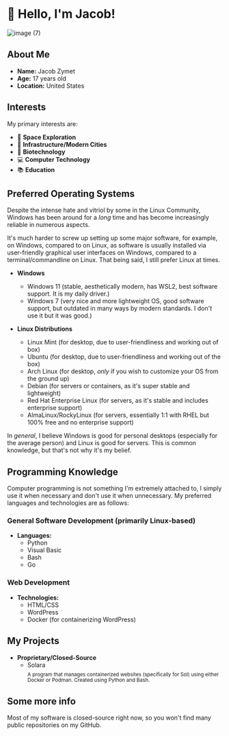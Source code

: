 # 👋 Hello, I'm Jacob!

![image (7)](https://github.com/user-attachments/assets/1e081b71-1447-4f0b-8235-d6c65a35470a)

## About Me

- **Name:** Jacob Zymet
- **Age:** 17 years old
- **Location:** United States

## Interests

My primary interests are:

- 🌌 **Space Exploration**
- 🌆 **Infrastructure/Modern Cities**
- 🧬 **Biotechnology**
- 💻 **Computer Technology**
- 📚 **Education**

## Preferred Operating Systems

Despite the intense hate and vitriol by some in the Linux Community, Windows has been around for a *long* time and has become increasingly reliable in numerous aspects. 

It's much harder to screw up setting up some major software, for example, on Windows, compared to on Linux, as software is usually installed via user-friendly graphical user interfaces on Windows, compared to a terminal/commandline on Linux. That being said, I still prefer Linux at times.

- **Windows**
   - Windows 11 (stable, aesthetically modern, has WSL2, best software support. It is my daily driver.)
   - Windows 7 (very nice and more lightweight OS, good software support, but outdated in many ways by modern standards. I don't use it but it was good.)

- **Linux Distributions**
  - Linux Mint (for desktop, due to user-friendliness and working out of box)
  - Ubuntu (for desktop, due to user-friendliness and working out of the box)
  - Arch Linux (for desktop, *only* if you wish to customize your OS from the ground up)
  - Debian (for servers or containers, as it's super stable and lightweight)
  - Red Hat Enterprise Linux (for servers, as it's stable and includes enterprise support)
  - AlmaLinux/RockyLinux (for servers, essentially 1:1 with RHEL but 100% free and no enterprise support)


In *general*, I believe Windows is good for personal desktops (especially for the average person) and Linux is good for servers. This is common knowledge, but that's not why it's my belief.

## Programming Knowledge

Computer programming is not something I'm extremely attached to, I simply use it when necessary and don't use it when unnecessary. My preferred languages and technologies are as follows:

### General Software Development (primarily Linux-based)

- **Languages:** 
  - Python
  - Visual Basic
  - Bash
  - Go

### Web Development

- **Technologies:**
  - HTML/CSS
  - WordPress
  - Docker (for containerizing WordPress)

## My Projects
- **Proprietary/Closed-Source**<br />
  - Solara <br />
    <sub>A program that manages containerized websites (specifically for Sol) using either Docker or Podman. Created using Python and Bash.</sub>

## Some more info

Most of my software is closed-source right now, so you won't find many public repositories on my GitHub.
